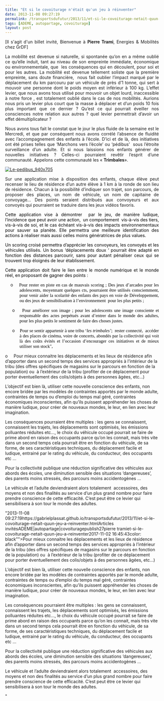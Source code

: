 ```yaml
---
title: "Et si le covoiturage n'était qu'un jeu à réinventer"
date: 2013-11-08 09:27:19
permalink: /transportsdufutur/2013/11/et-si-le-covoiturage-netait-quun-jeu-a-reinventer.html
tags: [ADEME, autopartage, covoiturage]
layout: post
---
```


<p class="MsoNormal" style="text-align: justify">[Il s'agit d'un billet invité, Bienvenue à <strong>Pierre Trami</strong>, Energies & Mobilités chez GrDF]</p> <p class="MsoNormal" style="text-align: justify">La mobilité est devenue si naturelle, si spontanée qu’on en a même oublié ce qu’elle induit, tant au niveau de son empreinte immédiate, économique ou environnementale, que<span>  </span>les conséquences qui en découlent, pour soi et pour les autres. La mobilité est devenue tellement soliste que la première empreinte, sans doute financière,<span>  </span>nous fait oublier l’impact marqué par le déplacement du km parcouru par un véhicule de près d’1 tonne, qui sert à mouvoir une personne dont le poids moyen est inférieur à 100 kg. L’effet levier, que nous avons tous utilisé pour mouvoir un objet lourd, inaccessible à notre force , est totalement oublié dans le cas de nos mobilités. Aurions nous pris un levier plus court que la masse à déplacer et d’un poids 10 fois plus important que ce dernier ? Qu’est ce qui pourrait éveiller nos consciences notre relation aux autres ? quel levier permettrait d’avoir un effet démultiplicateur ?</p> <p class="MsoNormal" style="text-align: justify">Nous avons tous fait le constat que le jour le plus fluide de la semaine est le Mercredi, et que par conséquent nous avons corrélé l’absence de fluidité avec l’accompagnement des enfants à l’école. D’ici et de là, des initiatives ont été prises telles que ‘Marchons vers l’école’ ou ‘pédibus’<span>  </span>sous l’étroite surveillance d’un adulte. Et si nous laissions nos enfants générer de nouvelles initiatives ? Celles-ci pourraient revêtir l’esprit d’une communauté. Appelons cette communauté les « <strong>Trimbales</strong>».</p> <p class="MsoNormal" style="text-align: justify"><a class="asset-img-link" href="http://aviary.blob.core.windows.net/k-mr6i2hifk4wxt1dp-13110808/9f526d1f-66b5-45eb-aead-1db75a4acc4c.jpg"><img alt="Le-pedibus_940x705" class="asset  asset-image at-xid-6a0120a66d2ad4970b019b00cdb0b9970b" src="/wp-content/uploads/sites/6/old/6a0120a66d2ad4970b019b00cdb0b9970b-500wi.jpg" style="margin-left: auto;margin-right: auto" title="Le-pedibus_940x705" /></a></p> <p class="MsoNormal" style="text-align: justify"></p>  <!--more-->  <p class="MsoNormal" style="text-align: justify">Sur une application mise à disposition des enfants, chaque élève peut recenser le lieu de résidence d’un autre élève à 1 km à la ronde de son lieu de résidence. Chacun à la possibilité d’indiquer son trajet, son parcours, de proposer des places, un nom de véhicule, un nom de capitaine de convoyage… Des points seraient distribués aux convoyeurs et aux convoyés qui pourraient se traduire dans les jeux vidéos favoris.</p> <p class="MsoNormal" style="text-align: justify"><span style="color: black">Cette application vise à démontrer<span>  </span>par le jeu, de manière ludique, l’incidence que peut avoir une action,<span>  </span>un comportement<span>  </span>vis-à-vis des tiers, vis-à-vis de soi, et le cas échéant vis-à-vis des impacts environnementaux pour sauver sa planète. Elle permettra une meilleure identification des actions à réaliser mais aussi celles moins génératrices de plus values.</span></p> <p class="MsoNormal" style="text-align: justify"><span style="color: black">Un scoring croisé permettra d’apprécier les convoyeurs, les convoyés et les véhicules utilisés. Un bonus ‘déplacements doux ‘ pourrait être adapté en fonction des distances parcourir, sans pour autant pénaliser ceux qui se trouvent trop éloignés de leur établissement.</span></p> <p class="MsoNormal" style="text-align: justify"><span style="color: black">Cette application doit faire le lien entre le monde numérique et le monde réel, en proposant de gagner des points : </span></p> <p class="ListParagraph" style="margin-left: 35.45pt;text-align: justify;text-indent: -22.35pt"><span><span>o<span>    </span></span></span><span style="font-size: 11.0pt;font-family: Calibri;color: black">Pour rester en piste en cas de mauvais scoring ; </span><span style="font-size: 11.0pt;font-family: Calibri;color: black">Des jeux d’arcades pour les adolescents, moyennant quelques cts, pourraient être utilisés consciemment, pour venir aider la scolarité des enfants des pays en voie de Développement, ou d</span><span style="font-size: 11.0pt;font-family: Calibri;color: black">es jeux de sensibilisation à l’environnement  pour les plus petits ;<span>  </span><br /></span></p> <p class="ListParagraph" style="margin-left: 35.45pt;text-align: justify;text-indent: -18.0pt"><span><span>o<span>    </span></span></span><span style="font-size: 11.0pt;font-family: Calibri;color: black">Pour améliorer son image ; pour les adolescents une image consciente et responsable des actes perpétués avant d’entrer dans le monde des adultes, pour les plus petits le sentiment de faire des choses justes.</span></p> <p class="ListParagraph" style="margin-left: 35.45pt;text-align: justify;text-indent: -18.0pt"><span><span>o<span>    </span></span></span><span style="font-size: 11.0pt;font-family: Calibri;color: black">Pour se sentir appartenir à une tribu ‘<em>les trimbales’</em>;  rester connecté,  accéder à des places de cinéma, voire de concerts, abondés par la collectivité qui voit là des coûts évités et l’occasion d’encourager ces initiatives et de mieux utiliser son stock",</span></p> <p class=""ListParagraph"" style=""margin-left: 35.45pttext-align: justifytext-indent: -18.0pt""><span><span>o<span>     </span></span></span><span style=""font-size: 11.0ptfont-family: Calibricolor: black"">Pour mieux connaitre les déplacements et les lieux de résidence afin d’apporter dans un second temps des services appropriés à l’intérieur de la tribu (des offres spécifiques de magasins sur le parcours en fonction de la population) ou<span>  </span>à l’extérieur de la tribu (profiter de ce déplacement pour porter éventuellement des colis/objets à des personnes âgées, etc…)</span></p> <p class=""MsoNormal"" style=""text-align: justify""><span style=""color: black"">L’objectif est bien là, utiliser cette nouvelle conscience des enfants, non encore bridée par les modèles de contraintes apportés par le monde adulte, contraintes de temps ou d’emploi du temps mal géré, contraintes économiques inconscientes, afin qu’ils puissent appréhender les choses de manière ludique, pour créer de nouveaux mondes, le leur, en lien avec leur imagination.</span></p> <p class=""MsoNormal""><span style=""color: black"">Les conséquences pourraient être multiples : les gens se connaissent, connaissent les trajets, les déplacements sont optimisés, les émissions polluantes réduites etc…, le choix du véhicule occupé pourrait se faire de prime abord en raison des occupants parce qu’on les connait, mais très vite dans un second temps cela pourrait être en fonction du véhicule, de sa forme, de ses caractéristiques techniques, du déplacement facile et ludique, entrainé par le rating du véhicule, du conducteur, des occupants etc …</span></p> <p class=""MsoNormal"" style=""text-align: justify""><span style=""color: black"">Pour la collectivité publique une réduction significative des véhicules aux abords des écoles, une diminution sensible des situations ‘dangereuses’, des parents moins stressés, des parcours moins accidentogènes …</span></p> <p class=""MsoNormal"" style=""text-align: justify"">Le véhicule et l’adulte deviendraient alors totalement<span>  </span>accessoires, des moyens et non des finalités au service d’un plus grand nombre pour faire prendre conscience de cette efficacité. C’est peut être ce levier qui sensibilisera à son tour le monde des adultes.<a name=""_GoBack""></a></p>"2013-11-08 09:27:19https://gabrielplassat.github.io/transportsdufutur/2013/11/et-si-le-covoiturage-netait-quun-jeu-a-reinventer.htmlArticles invitésADEME|autopartage|covoituragepublish27pierre tramiet-si-le-covoiturage-netait-quun-jeu-a-reinventer2017-11-02 16:45:43color: black"">Pour mieux connaitre les déplacements et les lieux de résidence afin d’apporter dans un second temps des services appropriés à l’intérieur de la tribu (des offres spécifiques de magasins sur le parcours en fonction de la population) ou<span>  </span>à l’extérieur de la tribu (profiter de ce déplacement pour porter éventuellement des colis/objets à des personnes âgées, etc…)</span></p> <p class=""MsoNormal"" style=""text-align: justify""><span style=""color: black"">L’objectif est bien là, utiliser cette nouvelle conscience des enfants, non encore bridée par les modèles de contraintes apportés par le monde adulte, contraintes de temps ou d’emploi du temps mal géré, contraintes économiques inconscientes, afin qu’ils puissent appréhender les choses de manière ludique, pour créer de nouveaux mondes, le leur, en lien avec leur imagination.</span></p> <p class=""MsoNormal""><span style=""color: black"">Les conséquences pourraient être multiples : les gens se connaissent, connaissent les trajets, les déplacements sont optimisés, les émissions polluantes réduites etc…, le choix du véhicule occupé pourrait se faire de prime abord en raison des occupants parce qu’on les connait, mais très vite dans un second temps cela pourrait être en fonction du véhicule, de sa forme, de ses caractéristiques techniques, du déplacement facile et ludique, entrainé par le rating du véhicule, du conducteur, des occupants etc …</span></p> <p class=""MsoNormal"" style=""text-align: justify""><span style=""color: black"">Pour la collectivité publique une réduction significative des véhicules aux abords des écoles, une diminution sensible des situations ‘dangereuses’, des parents moins stressés, des parcours moins accidentogènes …</span></p> <p class=""MsoNormal"" style=""text-align: justify"">Le véhicule et l’adulte deviendraient alors totalement<span>  </span>accessoires, des moyens et non des finalités au service d’un plus grand nombre pour faire prendre conscience de cette efficacité. C’est peut être ce levier qui sensibilisera à son tour le monde des adultes.<a name=""_GoBack""></a></p>"
